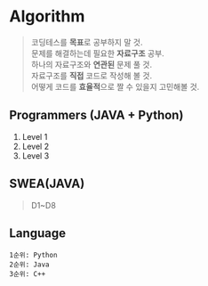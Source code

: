 # Algorithm
> 코딩테스를 **목표**로 공부하지 말 것.   
> 문제를 해결하는데 필요한 **자료구조** 공부.  
> 하나의 자료구조와 **연관된** 문제 풀 것.   
> 자료구조를 **직접** 코드로 작성해 볼 것.   
> 어떻게 코드를 **효율적**으로 짤 수 있을지 고민해볼 것.  

## Programmers (JAVA + Python)
  1. Level 1
  2. Level 2
  3. Level 3
  
## SWEA(JAVA)
> D1~D8

## Language
```
1순위: Python
2순위: Java
3순위: C++
```

